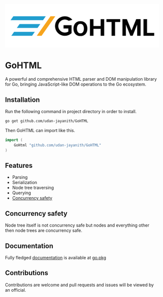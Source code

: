 ![GoHTML logo](https://raw.githubusercontent.com/udan-jayanith/GoHTML/46044619ab943b8ae00301565cc37566d5f2ffa4/assets/media/Black-text%20version.svg)
# GoHTML
A powerful and comprehensive HTML parser and DOM manipulation library for Go, bringing JavaScript-like DOM operations to the Go ecosystem.

## Installation
Run the following command in project directory in order to install. 
```bash
go get github.com/udan-jayanith/GoHTML
```

Then GoHTML can import like this.
```go
import (
	GoHtml "github.com/udan-jayanith/GoHTML"
)
```

## Features
 * Parsing
 * Serialization
 * Node tree traversing
 * Querying
 * [Concurrency safety](#concurrency-safety)

## Concurrency safety
Node tree itself is not concurrency safe but nodes and everything other then node trees are concurrency safe.

## Documentation
Fully fledged [documentation](https://pkg.go.dev/github.com/udan-jayanith/GoHTML) is available at [go.pkg](https://pkg.go.dev/)

## Contributions
Contributions are welcome and pull requests and issues will be viewed by an official.

